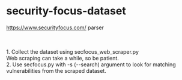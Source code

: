 # security-focus-dataset
https://www.securityfocus.com/ parser

<br/>
<br/>1. Collect the dataset using secfocus_web_scraper.py
<br/>Web scraping can take a while, so be patient.
<br/>2. Use secfocus.py with -s (--search) argument to look for matching vulnerabilities from the scraped dataset.
